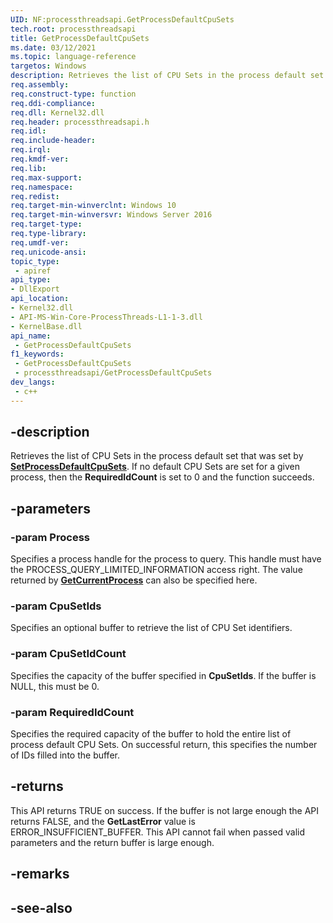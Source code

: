 ```yaml
---
UID: NF:processthreadsapi.GetProcessDefaultCpuSets
tech.root: processthreadsapi
title: GetProcessDefaultCpuSets
ms.date: 03/12/2021
ms.topic: language-reference
targetos: Windows
description: Retrieves the list of CPU Sets in the process default set that was set by SetProcessDefaultCpuSets.
req.assembly: 
req.construct-type: function
req.ddi-compliance: 
req.dll: Kernel32.dll
req.header: processthreadsapi.h
req.idl: 
req.include-header: 
req.irql: 
req.kmdf-ver: 
req.lib: 
req.max-support: 
req.namespace: 
req.redist: 
req.target-min-winverclnt: Windows 10
req.target-min-winversvr: Windows Server 2016
req.target-type: 
req.type-library: 
req.umdf-ver: 
req.unicode-ansi: 
topic_type:
 - apiref
api_type:
- DllExport
api_location:
- Kernel32.dll
- API-MS-Win-Core-ProcessThreads-L1-1-3.dll
- KernelBase.dll
api_name:
 - GetProcessDefaultCpuSets
f1_keywords:
 - GetProcessDefaultCpuSets
 - processthreadsapi/GetProcessDefaultCpuSets
dev_langs:
 - c++
---
```


## -description

Retrieves the list of CPU Sets in the process default set that was set by [**SetProcessDefaultCpuSets**](/windows/win32/api/processthreadsapi/nf-processthreadsapi-setprocessdefaultcpusets). If no default CPU Sets are set for a given process, then the **RequiredIdCount** is set to 0 and the function succeeds.


## -parameters

### -param Process

Specifies a process handle for the process to query. This handle must have the PROCESS\_QUERY\_LIMITED\_INFORMATION access right. The value returned by [**GetCurrentProcess**](/windows/win32/api/processthreadsapi/nf-processthreadsapi-getcurrentprocess) can also be specified here.


### -param CpuSetIds

Specifies an optional buffer to retrieve the list of CPU Set identifiers.

### -param CpuSetIdCount

Specifies the capacity of the buffer specified in **CpuSetIds**. If the buffer is NULL, this must be 0.

### -param RequiredIdCount

Specifies the required capacity of the buffer to hold the entire list of process default CPU Sets. On successful return, this specifies the number of IDs filled into the buffer.


## -returns

This API returns TRUE on success. If the buffer is not large enough the API returns FALSE, and the **GetLastError** value is ERROR\_INSUFFICIENT\_BUFFER. This API cannot fail when passed valid parameters and the return buffer is large enough.


## -remarks

## -see-also

